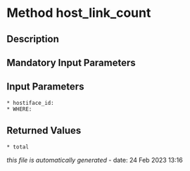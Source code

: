 # Method host_link_count

## Description
	

## Mandatory Input Parameters

## Input Parameters
	* hostiface_id:
	* WHERE:

## Returned Values
	* total


*this file is automatically generated* - date: 24 Feb 2023 13:16